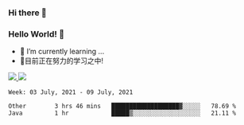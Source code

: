 ### Hi there 👋
### Hello World! 🙌

- 🌱 I’m currently learning ...
- 📖目前正在努力的学习之中!

<a href="https://github.com/anuraghazra/github-readme-stats">
  <img src="https://github-readme-stats.vercel.app/api?username=keyboardWithDream&show_icons=true&repo=github-readme-stats" />
</a>
<a href="https://github.com/anuraghazra/convoychat">
  <img src="https://github-readme-stats.vercel.app/api/top-langs/?username=keyboardWithDream&layout=compact&repo=convoychat" />
</a>



<!--START_SECTION:waka-->
```text
Week: 03 July, 2021 - 09 July, 2021

Other        3 hrs 46 mins   ███████████████████▓░░░░░   78.69 % 
Java         1 hr            █████▒░░░░░░░░░░░░░░░░░░░   21.11 % 
```
<!--END_SECTION:waka-->
